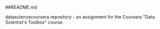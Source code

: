 ##README.md

datasciencecoursera repository  - an assignment for the Coursera "Data Scientist's Toolbox" course.
